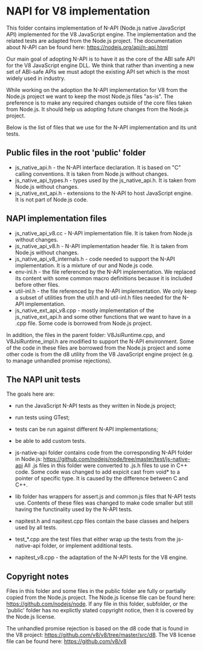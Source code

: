 # NAPI for V8 implementation

This folder contains implementation of N-API (Node.js native JavaScript API)
implemented for the V8 JavaScript engine. The implementation and the related
tests are adapted from the Node.js project. The documentation about N-API can
be found here: https://nodejs.org/api/n-api.html

Our main goal of adopting N-API is to have it as the core of the ABI safe API
for the V8 JavaScript engine DLL. We think that rather than inventing a new set
of ABI-safe APIs we must adopt the existing API set which is the most widely
used in industry.

While working on the adoption the N-API implementation for V8 from the Node.js
project we want to keep the most Node.js files "as-is". The preference is to
make any required changes outside of the core files taken from Node.js. It
should help us adopting future changes from the Node.js project.

Below is the list of files that we use for the N-API implementation and its
unit tests.

## Public files in the root 'public' folder

- js_native_api.h - the N-API interface declaration. It is based on "C" calling
  conventions. It is taken from Node.js without changes.
- js_native_api_types.h - types used by the js_native_api.h. It is taken from
  Node.js without changes.
- js_native_ext_api.h - extensions to the N-API to host JavaScript engine. It
  is not part of Node.js code.

## NAPI implementation files

- js_native_api_v8.cc - N-API implementation file. It is taken from Node.js
  without changes.
- js_native_api_v8.h - N-API implementation header file. It is taken from
  Node.js without changes.
- js_native_api_v8_internals.h - code needed to support the N-API
  implementation. It is a mixture of our and Node.js code.
- env-inl.h - the file referenced by the N-API implementation. We replaced its
  content with some common macro definitions because it is included before
  other files.
- util-inl.h - the file referenced by the N-API implementation. We only keep a
  subset of utilities from the util.h and util-inl.h files needed for the N-API
  implementation.
- js_native_ext_api_v8.cpp - mostly implementation of the js_native_ext_api.h
  and some other functions that we want to have in a .cpp file. Some code is
  borrowed from Node.js project.

In addition, the files in the parent folder: V8JsiRuntime.cpp, and
V8JsiRuntime_impl.h are modified to support the N-API environment.
Some of the code in these files are borrowed from the Node.js
project and some other code is from the d8 utility from the V8 JavaScript
engine project (e.g. to manage unhandled promise rejections).

## The NAPI unit tests

The goals here are:
- run the JavaScript N-API tests as they written in Node.js project;
- run tests using GTest;
- tests can be run against different N-API implementations;
- be able to add custom tests.

- js-native-api folder contains code from the corresponding N-API folder in
  Node.js: https://github.com/nodejs/node/tree/master/test/js-native-api
  All .js files in this folder were converted to .js.h files to use in C++ code.
  Some code was changed to add expicit cast from void* to a pointer of
  specific type. It is caused by the difference between C and C++.
- lib folder has wrappers for assert.js and common.js files that N-API tests
  use. Contents of these files was changed to make code smaller but still having
  the functinality used by the N-API tests.
- napitest.h and napitest.cpp files contain the base classes and helpers used
  by all tests.
- test_*.cpp are the test files that either wrap up the tests from the
  js-native-api folder, or implement additional tests.
- napitest_v8.cpp - the adaptation of the N-API tests for the V8 engine.

## Copyright notes

Files in this folder and some files in the public folder are fully or partially
copied from the Node.js project. The Node.js license file can be found here:
https://github.com/nodejs/node.
If any file in this folder, subfolder, or the 'public' folder has no explictly
stated copyright notice, then it is covered by the Node.js license.

The unhandled promise rejection is based on the d8 code that is found in the V8
project: https://github.com/v8/v8/tree/master/src/d8.
The V8 license file can be found here: https://github.com/v8/v8
